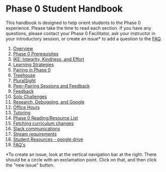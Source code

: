 # Phase 0 Student Handbook


This handbook is designed to help orient students to the Phase 0 experience. Please take the time to read each section. If you have any questions, please contact your Phase 0 Facilitator, ask your instructor in your introductory session, or create an issue* to add a question to the [FAQ](FAQ.md). 


1. [Overview](overview.md)
2. [Phase 0 Prerequisites](phase-0-prerequisites.md) 
3. [IKE: Integrity, Kindness, and Effort](pillars.md)
3. [Learning Strategies](learning-strategies.md)
4. [Pairing in Phase 0](pairing-in-phase-0.md)
5. [Treehouse](treehouse.md)
6. [PluralSight](pluralsight.md)
7. [Peer-Pairing Sessions and Feedback](peer-pairing-sessions.md)
8. [Feedback](feedback.md)
9. [Solo Challenges](solo-challenges.md)
10. [Research, Debugging, and Google](research-debugging-and-google.md)
11. [Office Hours](office-hours.md)
12. [Tutoring](tutoring.md)
13. [Phase 0 Reading/Resource List](resources.md)
14. [Fetching curriculum changes](fetching-changes.md)
15. [Slack communications](slack.md)
16. [Stream requirements](/stream-requirements.md)
17. [Student Resources - google drive](student-resources.md)
17. [FAQ's](FAQ.md)

*To create an issue, look at the vertical navigation bar at the right. There should be a circle with an exclamation point. Click on that, and then click the "new issue" button. 
